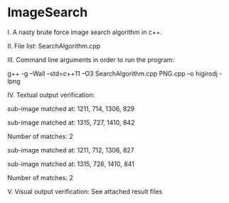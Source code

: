 # ImageSearch
I. A nasty brute force image search algorithm in c++. 

II. File list: SearchAlgorithm.cpp

III. Command line arguments in order to run the program:

g++ -g –Wall –std=c++11 –O3 SearchAlgorithm.cpp PNG.cpp –o higirodj -lpng

IV. Textual output verification:

sub-image matched at: 1211, 714, 1306, 829

sub-image matched at: 1315, 727, 1410, 842

Number of matches: 2	


sub-image matched at: 1211, 712, 1306, 827

sub-image matched at: 1315, 726, 1410, 841

Number of matches: 2

V. Visual output verification: See attached result files
